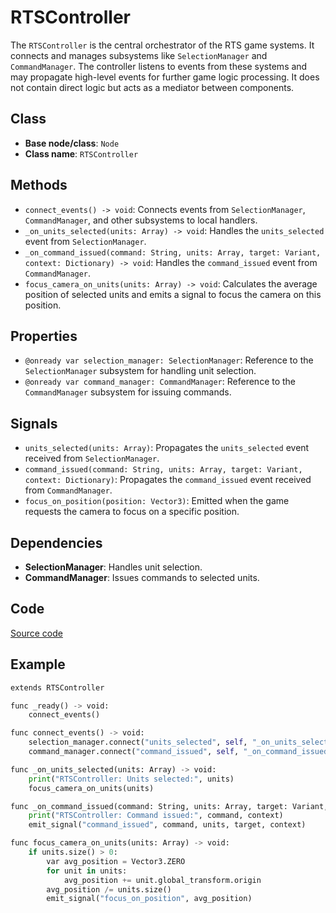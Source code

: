 # RTSController

The `RTSController` is the central orchestrator of the RTS game systems. It connects and manages subsystems like `SelectionManager` and `CommandManager`. The controller listens to events from these systems and may propagate high-level events for further game logic processing. It does not contain direct logic but acts as a mediator between components.

## **Class**

- **Base node/class**: `Node`
- **Class name**: `RTSController`

## **Methods**

- `connect_events() -> void`: Connects events from `SelectionManager`, `CommandManager`, and other subsystems to local handlers.
- `_on_units_selected(units: Array) -> void`: Handles the `units_selected` event from `SelectionManager`.
- `_on_command_issued(command: String, units: Array, target: Variant, context: Dictionary) -> void`: Handles the `command_issued` event from `CommandManager`.
- `focus_camera_on_units(units: Array) -> void`: Calculates the average position of selected units and emits a signal to focus the camera on this position.

## **Properties**

- `@onready var selection_manager: SelectionManager`: Reference to the `SelectionManager` subsystem for handling unit selection.
- `@onready var command_manager: CommandManager`: Reference to the `CommandManager` subsystem for issuing commands.

## Signals

- `units_selected(units: Array)`: Propagates the `units_selected` event received from `SelectionManager`.
- `command_issued(command: String, units: Array, target: Variant, context: Dictionary)`: Propagates the `command_issued` event received from `CommandManager`.
- `focus_on_position(position: Vector3)`: Emitted when the game requests the camera to focus on a specific position.

## **Dependencies**

- **SelectionManager**: Handles unit selection.
- **CommandManager**: Issues commands to selected units.

## Code

[Source code](../../addons/rts_framework/core/rts_controller.gd)

## Example

```python
extends RTSController

func _ready() -> void:
    connect_events()

func connect_events() -> void:
    selection_manager.connect("units_selected", self, "_on_units_selected")
    command_manager.connect("command_issued", self, "_on_command_issued")

func _on_units_selected(units: Array) -> void:
    print("RTSController: Units selected:", units)
    focus_camera_on_units(units)

func _on_command_issued(command: String, units: Array, target: Variant, context: Dictionary) -> void:
    print("RTSController: Command issued:", command, context)
    emit_signal("command_issued", command, units, target, context)

func focus_camera_on_units(units: Array) -> void:
    if units.size() > 0:
        var avg_position = Vector3.ZERO
        for unit in units:
            avg_position += unit.global_transform.origin
        avg_position /= units.size()
        emit_signal("focus_on_position", avg_position)

```